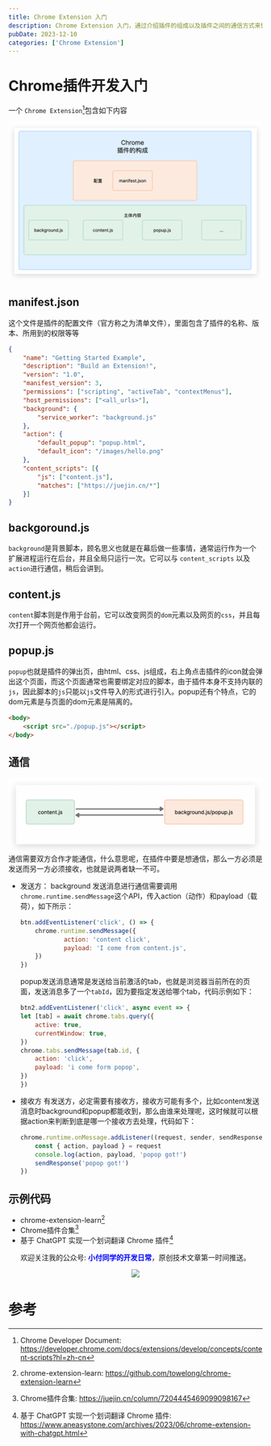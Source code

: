 ```yaml
---
title: Chrome Extension 入门
description: Chrome Extension 入门，通过介绍插件的组成以及插件之间的通信方式来快速的编写一个属于自己的插件。
pubDate: 2023-12-10
categories: ['Chrome Extension']
---
```


# Chrome插件开发入门

一个 `Chrome Extension`[^1]包含如下内容

![示例图](/Xnip2023-12-10_19-50-20.png)


## manifest.json

这个文件是插件的配置文件（官方称之为清单文件），里面包含了插件的名称、版本、所用到的权限等等
```json
{
    "name": "Getting Started Example",
    "description": "Build an Extension!",
    "version": "1.0",
    "manifest_version": 3,
    "permissions": ["scripting", "activeTab", "contextMenus"],
    "host_permissions": ["<all_urls>"],
    "background": {
        "service_worker": "background.js"
    },
    "action": {
        "default_popup": "popup.html",
        "default_icon": "/images/hello.png"
    },
    "content_scripts": [{
        "js": ["content.js"],
        "matches": ["https://juejin.cn/*"]
    }]
}
```
## backgoround.js
`background`是背景脚本，顾名思义也就是在幕后做一些事情，通常运行作为一个扩展进程运行在后台，并且全局只运行一次。它可以与 `content_scripts` 以及 `action`进行通信，稍后会讲到。

## content.js
`content`脚本则是作用于台前，它可以改变网页的`dom`元素以及网页的`css`，并且每次打开一个网页他都会运行。

## popup.js
`popup`也就是插件的弹出页，由html、css、js组成，右上角点击插件的icon就会弹出这个页面，而这个页面通常也需要绑定对应的脚本，由于插件本身不支持内联的`js`，因此脚本的`js`只能以`js`文件导入的形式进行引入。popup还有个特点，它的dom元素是与页面的dom元素是隔离的。
```html
<body>
    <script src="./popup.js"></script>
</body>
```

## 通信

![示例图](/Xnip2023-12-10_19-52-13.png)
通信需要双方合作才能通信，什么意思呢，在插件中要是想通信，那么一方必须是发送而另一方必须接收，也就是说两者缺一不可。


- 发送方：
    background 发送消息进行通信需要调用`chrome.runtime.sendMessage`这个API，传入action（动作）和payload（载荷），如下所示：

    ```js
    btn.addEventListener('click', () => {
        chrome.runtime.sendMessage({
                action: 'content click',
                payload: 'I come from content.js',
        })
    })
    ```

    popup发送消息通常是发送给当前激活的tab，也就是浏览器当前所在的页面，发送消息多了一个`tabId`，因为要指定发送给哪个tab，代码示例如下：
    ```js
    btn2.addEventListener('click', async event => {
    let [tab] = await chrome.tabs.query({
        active: true,
        currentWindow: true,
    })
    chrome.tabs.sendMessage(tab.id, {
        action: 'click',
        payload: 'i come form popop',
    })
    })
    ```

- 接收方
    有发送方，必定需要有接收方，接收方可能有多个，比如content发送消息时background和popup都能收到，那么由谁来处理呢，这时候就可以根据action来判断到底是哪一个接收方去处理，代码如下：
    ```js
    chrome.runtime.onMessage.addListener((request, sender, sendResponse) => {
        const { action, payload } = request
        console.log(action, payload, 'popop got!')
        sendResponse('popop got!')
    })
    ```

## 示例代码

- chrome-extension-learn[^2]
- Chrome插件合集[^3]
- 基于 ChatGPT 实现一个划词翻译 Chrome 插件[^4]

<center>
	<p>欢迎关注我的公众号: <span style="font-weight: 600;color: blue;">小付同学的开发日常</span>，原创技术文章第一时间推送。</p>
    <img src="https://pic.ziyuan.wang/user/guest/2024/01/傅1_1932a233b5837.jpeg" style="width: 300px;">
</center>


# 参考
[^1]: Chrome Developer Document: https://developer.chrome.com/docs/extensions/develop/concepts/content-scripts?hl=zh-cn
[^2]: chrome-extension-learn: https://github.com/towelong/chrome-extension-learn
[^3]: Chrome插件合集: https://juejin.cn/column/7204445469099098167
[^4]: 基于 ChatGPT 实现一个划词翻译 Chrome 插件: https://www.aneasystone.com/archives/2023/06/chrome-extension-with-chatgpt.html

